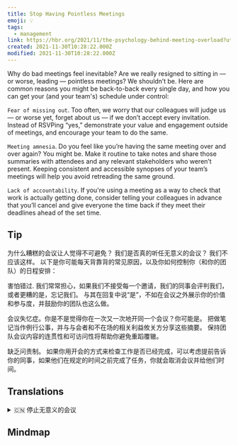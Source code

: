 ```yaml
---
title: Stop Having Pointless Meetings
emoji: 💡
tags:
  - management
link: https://hbr.org/2021/11/the-psychology-behind-meeting-overload?utm_medium=email&utm_source=newsletter_daily&utm_campaign=mtod_notactsubs
created: 2021-11-30T10:28:22.000Z
modified: 2021-11-30T10:28:22.000Z
---
```


Why do bad meetings feel inevitable? Are we really resigned to sitting in — or worse, leading — pointless meetings? We shouldn’t be. Here are common reasons you might be back-to-back every single day, and how you can get your (and your team's) schedule under control:

`Fear of missing out`. Too often, we worry that our colleagues will judge us — or worse yet, forget about us — if we don’t accept every invitation. Instead of RSVPing “yes,” demonstrate your value and engagement outside of meetings, and encourage your team to do the same.

`Meeting amnesia`. Do you feel like you’re having the same meeting over and over again? You might be. Make it routine to take notes and share those summaries with attendees and any relevant stakeholders who weren’t present. Keeping consistent and accessible synopses of your team’s meetings will help you avoid retreading the same ground.

`Lack of accountability`. If you're using a meeting as a way to check that work is actually getting done, consider telling your colleagues in advance that you’ll cancel and give everyone the time back if they meet their deadlines ahead of the set time.

## Tip

为什么糟糕的会议让人觉得不可避免？ 我们是否真的听任无意义的会议？ 我们不应该这样。 以下是你可能每天背靠背的常见原因，以及你如何控制你（和你的团队）的日程安排：

害怕错过. 我们常常担心，如果我们不接受每一个邀请，我们的同事会评判我们，或者更糟的是，忘记我们。 与其在回复中说“是”，不如在会议之外展示你的价值和参与度，并鼓励你的团队也这么做。

会议失忆症。你是不是觉得你在一次又一次地开同一个会议？你可能是。 把做笔记当作例行公事，并与与会者和不在场的相关利益攸关方分享这些摘要。 保持团队会议内容的连贯性和可访问性将帮助你避免重蹈覆辙。

缺乏问责制。 如果你用开会的方式来检查工作是否已经完成，可以考虑提前告诉你的同事，如果他们在规定的时间之前完成了任务，你就会取消会议并给他们时间。

## Translations

<details>
   <summary>🇨🇳 停止无意义的会议</summary>

</details>

## Mindmap

![]()
